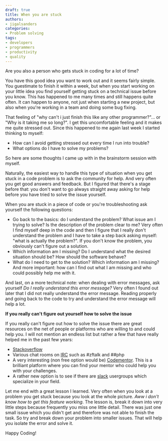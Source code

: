 ```yaml
---
draft: true
title: When you are stuck
authors:
- jigalsanders
categories:
- Problem solving
tags:
- developers
- programmers
- productivity
- quality
---
```


Are you also a person who gets stuck in coding for a lot of time? 

You have this good idea you want to work out and it seems fairly simple. You guestimate to finish it within a week, but when you start working on your little idea you find yourself getting stuck on a technical issue before you know. This has happened to me many times and still happens quite often. It can happen to anyone, not just when starting a new project, but also when you're working in a team and doing some bug fixing.

That feeling of "why can't i just finish this like any other programmer?"... or "Why is it taking me so long?". I get this uncomfortable feeling and it makes me quite stressed out. Since this happened to me again last week I started thinking to myself:

  - How can I avoid getting stressed out every time I run into trouble?
  - What options do I have to solve my problems?

So here are some thoughts I came up with in the brainstorm session with myself. 

Naturally, the easiest way to handle this type of situation when you get stuck in a code problem is to ask the community for help. And very often you get good answers and feedback. But I figured that there's a stage before that: you don't want to go always straight away asking for help before you have tried to solve the issue yourself.

When you are stuck in a piece of code or you're troubleshooting ask yourself the following questions:

 - Go back to the basics: do I understand the problem? What issue am I trying to solve? Is the description of the problem clear to me? Very often I find myself deep in the code and then I figure that I really don't understand the problem and I have to take a step back asking myself: "what is actually the problem?".  If you don't know the problem, you obviously can't figure out a solution.
 - Which information am I missing? Do I understand what the desired situation should be? How should the software behave?
 - What do I need to get to the solution? Which information am I missing? And more important: how can I find out what I am missing and who could possibly help me with it.

And last, on a more technical note: when dealing with error messages, ask yourself *Do I really understand this error message?* Very often I found out later that I did not really understand the error message. Reading properly and going back to the code to try and understand the error message will help a lot. 

**If you really can't figure out yourself  how to solve the issue**

If you really can't figure out how to solve the issue there are great resources on the net of people or platforms who are willing to and could help you. I will not mention an endless list but rather a few that have really helped me in the past few years:

 - [Stackoverflow](http://stackoverflow.com/)
 - Various chat rooms on [IRC](irc.freenode.net) such as #zftalk and ##php
 - A very interesting (non free option would be) [Codementor](https://www.codementor.io/). This is a brilliant platform where you can find your mentor who could help you with your challenges.
 - A rather new option is to see if there are [slack](https://slack.com/)  usergroups which specialize in your field.

Let me end with a great lesson I learned. Very often when you look at a problem you get stuck because you look at the whole picture. *Aww i don't know how to get this feature working*. The lesson is, break it down into very little steps because frequently you miss one little detail. There was just one small issue which you didn't get and therefore was not able to finish the task. So try and break down your problem into smaller issues. That will help you isolate the error and solve it.

Happy Coding!
